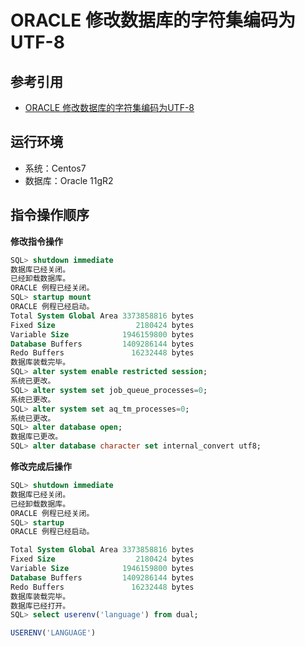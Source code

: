 # ORACLE 修改数据库的字符集编码为UTF-8

## 参考引用

* [ORACLE 修改数据库的字符集编码为UTF-8](https://blog.csdn.net/shiyu1157758655/article/details/78748283)

## 运行环境

* 系统：Centos7
* 数据库：Oracle 11gR2

## 指令操作顺序

**修改指令操作**

```sql
SQL> shutdown immediate
数据库已经关闭。
已经卸载数据库。
ORACLE 例程已经关闭。
SQL> startup mount
ORACLE 例程已经启动。
Total System Global Area 3373858816 bytes
Fixed Size                  2180424 bytes
Variable Size            1946159800 bytes
Database Buffers         1409286144 bytes
Redo Buffers               16232448 bytes
数据库装载完毕。
SQL> alter system enable restricted session;
系统已更改。
SQL> alter system set job_queue_processes=0;
系统已更改。
SQL> alter system set aq_tm_processes=0;
系统已更改。
SQL> alter database open;
数据库已更改。
SQL> alter database character set internal_convert utf8;
```

**修改完成后操作**

```sql
SQL> shutdown immediate
数据库已经关闭。
已经卸载数据库。
ORACLE 例程已经关闭。
SQL> startup
ORACLE 例程已经启动。

Total System Global Area 3373858816 bytes
Fixed Size                  2180424 bytes
Variable Size            1946159800 bytes
Database Buffers         1409286144 bytes
Redo Buffers               16232448 bytes
数据库装载完毕。
数据库已经打开。
SQL> select userenv('language') from dual;

USERENV('LANGUAGE')

```
